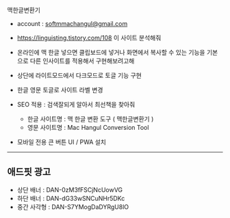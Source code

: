 
맥한글변환기
- account : softmmachangul@gmail.com
- https://linguisting.tistory.com/108
  이 사이트 분석해줘
- 온라인에 맥 한글 넣으면 클립보드에 넣거나
화면에서 복사할 수 있는 기능을 기본으로 다른 인사이트를 적용해서 구현해보려고해

- 상단에 라이트모드에서 다크모드로 토글 기능 구현
- 한글 영문 토글로 사이트 라벨 변경
- SEO 적용 : 검색잘되게 알아서 최선책을 찾아줘
  - 한글 사이트명 : 맥 한글 변환 도구 ( 맥한글변환기 )
  - 영문 사이트명 : Mac Hangul Conversion Tool
- 모바일 전용 큰 버튼 UI / PWA 설치

---

## 애드핏 광고
- 상단 배너 : DAN-0zM3fFSCjNcUowVG
- 하단 배너 : DAN-dG33wSNCuNHr5DKc
- 중간 사각형 : DAN-S7YMogDaDYRgU8lO
